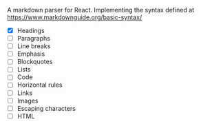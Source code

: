 A markdown parser for React. Implementing the syntax defined at https://www.markdownguide.org/basic-syntax/

- [X] Headings
- [ ] Paragraphs
- [ ] Line breaks
- [ ] Emphasis
- [ ] Blockquotes
- [ ] Lists
- [ ] Code
- [ ] Horizontal rules
- [ ] Links
- [ ] Images
- [ ] Escaping characters
- [ ] HTML
